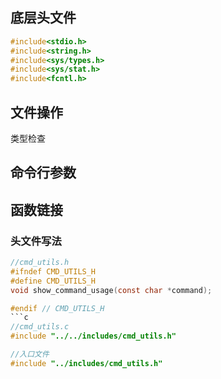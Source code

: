 ## 底层头文件
```c
#include<stdio.h>
#include<string.h>
#include<sys/types.h>
#include<sys/stat.h>
#include<fcntl.h>
```

## 文件操作

类型检查


## 命令行参数
### 


## 函数链接
### 头文件写法
```c
//cmd_utils.h
#ifndef CMD_UTILS_H
#define CMD_UTILS_H
void show_command_usage(const char *command);

#endif // CMD_UTILS_H
```c
//cmd_utils.c
#include "../../includes/cmd_utils.h"
```
```c
//入口文件
#include "../includes/cmd_utils.h"
```
